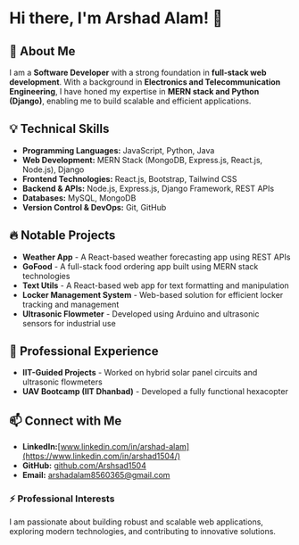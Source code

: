 # Hi there, I'm Arshad Alam! 👋

## 🚀 About Me
I am a **Software Developer** with a strong foundation in **full-stack web development**. With a background in **Electronics and Telecommunication Engineering**, I have honed my expertise in **MERN stack and Python (Django)**, enabling me to build scalable and efficient applications.

## 💡 Technical Skills
- **Programming Languages:** JavaScript, Python, Java
- **Web Development:** MERN Stack (MongoDB, Express.js, React.js, Node.js), Django
- **Frontend Technologies:** React.js, Bootstrap, Tailwind CSS
- **Backend & APIs:** Node.js, Express.js, Django Framework, REST APIs
- **Databases:** MySQL, MongoDB
- **Version Control & DevOps:** Git, GitHub

## 🔥 Notable Projects
- **Weather App** - A React-based weather forecasting app using REST APIs
- **GoFood** - A full-stack food ordering app built using MERN stack technologies
- **Text Utils** - A React-based web app for text formatting and manipulation
- **Locker Management System** - Web-based solution for efficient locker tracking and management
- **Ultrasonic Flowmeter** - Developed using Arduino and ultrasonic sensors for industrial use

## 🎯 Professional Experience
- **IIT-Guided Projects** - Worked on hybrid solar panel circuits and ultrasonic flowmeters
- **UAV Bootcamp (IIT Dhanbad)** - Developed a fully functional hexacopter

## 📫 Connect with Me
- **LinkedIn:**[www.linkedin.com/in/arshad-alam](https://www.linkedin.com/in/arshad1504/)
- **GitHub:** [github.com/Arshsad1504](https://github.com/Arshad1504)
- **Email:** arshadalam8560365@gmail.com

### ⚡ Professional Interests
I am passionate about building robust and scalable web applications, exploring modern technologies, and contributing to innovative solutions.
